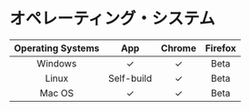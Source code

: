 # オペレーティング・システム

| Operating Systems | App | Chrome | Firefox |
| :---: | :---: | :---: | :---: |
| Windows | ✓ | ✓ | Beta |
| Linux | Self-build | ✓ | Beta |
| Mac OS | ✓ | ✓ | Beta |

